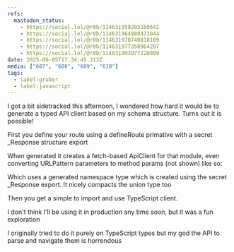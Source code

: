 ```yaml
---
refs:
  mastodon_status:
    - https://social.lol/@r0b/114631959203160641
    - https://social.lol/@r0b/114631964980473044
    - https://social.lol/@r0b/114631970740818189
    - https://social.lol/@r0b/114631977350964207
    - https://social.lol/@r0b/114631993977228809
date: 2025-06-05T17:34:45.312Z
media: ["607", "608", "609", "610"]
tags:
  - label:gruber
  - label:javascript
---
```


I got a bit sidetracked this afternoon, I wondered how hard it would be to generate a typed API client based on my schema structure. Turns out it is possible!

First you define your route using a defineRoute primative with a secret _Response structure export

When generated it creates a fetch-based ApiClient for that module, even converting URLPattern parameters to method params (not shown) like so:

Which uses a generated namespace type which is created using the secret _Response export. It nicely compacts the union type too

Then you get a simple to import and use TypeScript client.

I don't think I'll be using it in production any time soon, but it was a fun exploration

I originally tried to do it purely on TypeScript types but my god the API to parse and navigate them is horrendous
